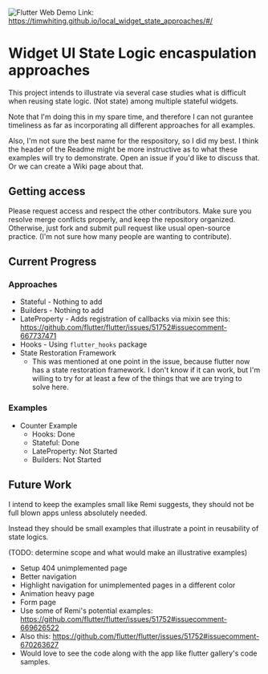 
![Flutter Web](https://github.com/TimWhiting/local_widget_state_approaches/workflows/Flutter%20Web/badge.svg)
Demo Link: https://timwhiting.github.io/local_widget_state_approaches/#/
# Widget UI State Logic encaspulation approaches
This project intends to illustrate via several case studies what is difficult when reusing state logic. (Not state) among multiple stateful widgets.

Note that I'm doing this in my spare time, and therefore I can not gurantee timeliness as far as incorporating all different approaches for all examples.

Also, I'm not sure the best name for the respository, so I did my best. I think the header of the Readme might be more instructive as to what these examples will try to demonstrate. Open an issue if you'd like to discuss that. Or we can create a Wiki page about that.

## Getting access
Please request access and respect the other contributors. Make sure you resolve merge conflicts properly, and keep the repository organized. Otherwise, just fork and submit pull request like usual open-source practice. (I'm not sure how many people are wanting to contribute).

## Current Progress
### Approaches
* Stateful - Nothing to add
* Builders - Nothing to add
* LateProperty - Adds registration of callbacks via mixin see this: https://github.com/flutter/flutter/issues/51752#issuecomment-667737471
* Hooks - Using `flutter_hooks` package
* State Restoration Framework
  * This was mentioned at one point in the issue, because flutter now has a state restoration framework. I don't know if it can work, but I'm willing to try for at least a few of the things that we are trying to solve here.

### Examples

* Counter Example
  * Hooks: Done
  * Stateful: Done
  * LateProperty: Not Started
  * Builders: Not Started

## Future Work
I intend to keep the examples small like Remi suggests, they should not be full blown apps unless absolutely needed. 

Instead they should be small examples that illustrate a point in reusability of state logics.

(TODO: determine scope and what would make an illustrative examples)
* Setup 404 unimplemented page
* Better navigation
* Highlight navigation for unimplemented pages in a different color
* Animation heavy page 
* Form page
* Use some of Remi's potential examples: https://github.com/flutter/flutter/issues/51752#issuecomment-669626522
* Also this: https://github.com/flutter/flutter/issues/51752#issuecomment-670263627
* Would love to see the code along with the app like flutter gallery's code samples.

